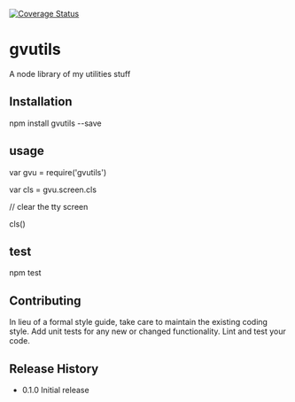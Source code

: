 [![Coverage Status](https://coveralls.io/repos/github/kalxasath/gvutils/badge.svg?branch=master)](https://coveralls.io/github/kalxasath/gvutils?branch=master)

gvutils
=======

A node library of my utilities stuff

## Installation

  npm install gvutils --save

## usage

  var gvu = require('gvutils')

  var cls = gvu.screen.cls

  // clear the tty screen

  cls()

## test

  npm test

## Contributing

  In lieu of a formal style guide, take care to maintain the existing coding style.
  Add unit tests for any new or changed functionality. Lint and test your code.

## Release History

  * 0.1.0 Initial release
